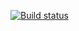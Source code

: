 [![Build status](https://ci.appveyor.com/api/projects/status/gf1003wu8l02uqjl/branch/main?svg=true)](https://ci.appveyor.com/project/Anfisa5/cardorder1/branch/main)